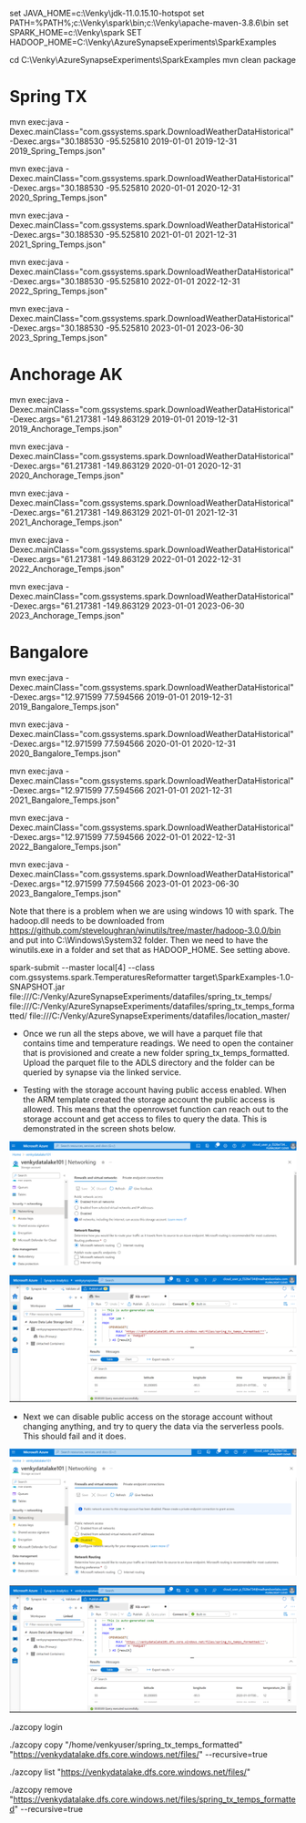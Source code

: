 set JAVA_HOME=c:\Venky\jdk-11.0.15.10-hotspot
set PATH=%PATH%;c:\Venky\spark\bin;c:\Venky\apache-maven-3.8.6\bin
set SPARK_HOME=c:\Venky\spark
SET HADOOP_HOME=C:\Venky\AzureSynapseExperiments\SparkExamples

cd C:\Venky\AzureSynapseExperiments\SparkExamples
mvn clean package

# Spring TX 
mvn exec:java -Dexec.mainClass="com.gssystems.spark.DownloadWeatherDataHistorical" -Dexec.args="30.188530 -95.525810 2019-01-01 2019-12-31 2019_Spring_Temps.json"

mvn exec:java -Dexec.mainClass="com.gssystems.spark.DownloadWeatherDataHistorical" -Dexec.args="30.188530 -95.525810 2020-01-01 2020-12-31 2020_Spring_Temps.json"

mvn exec:java -Dexec.mainClass="com.gssystems.spark.DownloadWeatherDataHistorical" -Dexec.args="30.188530 -95.525810 2021-01-01 2021-12-31 2021_Spring_Temps.json"

mvn exec:java -Dexec.mainClass="com.gssystems.spark.DownloadWeatherDataHistorical" -Dexec.args="30.188530 -95.525810 2022-01-01 2022-12-31 2022_Spring_Temps.json"

mvn exec:java -Dexec.mainClass="com.gssystems.spark.DownloadWeatherDataHistorical" -Dexec.args="30.188530 -95.525810 2023-01-01 2023-06-30 2023_Spring_Temps.json"

# Anchorage AK
mvn exec:java -Dexec.mainClass="com.gssystems.spark.DownloadWeatherDataHistorical" -Dexec.args="61.217381 -149.863129 2019-01-01 2019-12-31 2019_Anchorage_Temps.json"

mvn exec:java -Dexec.mainClass="com.gssystems.spark.DownloadWeatherDataHistorical" -Dexec.args="61.217381 -149.863129 2020-01-01 2020-12-31 2020_Anchorage_Temps.json"

mvn exec:java -Dexec.mainClass="com.gssystems.spark.DownloadWeatherDataHistorical" -Dexec.args="61.217381 -149.863129 2021-01-01 2021-12-31 2021_Anchorage_Temps.json"

mvn exec:java -Dexec.mainClass="com.gssystems.spark.DownloadWeatherDataHistorical" -Dexec.args="61.217381 -149.863129 2022-01-01 2022-12-31 2022_Anchorage_Temps.json"

mvn exec:java -Dexec.mainClass="com.gssystems.spark.DownloadWeatherDataHistorical" -Dexec.args="61.217381 -149.863129 2023-01-01 2023-06-30 2023_Anchorage_Temps.json"

# Bangalore 
mvn exec:java -Dexec.mainClass="com.gssystems.spark.DownloadWeatherDataHistorical" -Dexec.args="12.971599 77.594566 2019-01-01 2019-12-31 2019_Bangalore_Temps.json"

mvn exec:java -Dexec.mainClass="com.gssystems.spark.DownloadWeatherDataHistorical" -Dexec.args="12.971599 77.594566 2020-01-01 2020-12-31 2020_Bangalore_Temps.json"

mvn exec:java -Dexec.mainClass="com.gssystems.spark.DownloadWeatherDataHistorical" -Dexec.args="12.971599 77.594566 2021-01-01 2021-12-31 2021_Bangalore_Temps.json"

mvn exec:java -Dexec.mainClass="com.gssystems.spark.DownloadWeatherDataHistorical" -Dexec.args="12.971599 77.594566 2022-01-01 2022-12-31 2022_Bangalore_Temps.json"

mvn exec:java -Dexec.mainClass="com.gssystems.spark.DownloadWeatherDataHistorical" -Dexec.args="12.971599 77.594566 2023-01-01 2023-06-30 2023_Bangalore_Temps.json"

Note that there is a problem when we are using windows 10 with spark. The hadoop.dll needs to be downloaded from 
https://github.com/steveloughran/winutils/tree/master/hadoop-3.0.0/bin and put into C:\Windows\System32 folder. Then we need to have the winutils.exe in a folder and set that as HADOOP_HOME. See setting above. 

spark-submit --master local[4] --class com.gssystems.spark.TemperaturesReformatter target\SparkExamples-1.0-SNAPSHOT.jar file:///C:/Venky/AzureSynapseExperiments/datafiles/spring_tx_temps/ file:///C:/Venky/AzureSynapseExperiments/datafiles/spring_tx_temps_formatted/ file:///C:/Venky/AzureSynapseExperiments/datafiles/location_master/


* Once we run all the steps above, we will have a parquet file that contains time and temperature readings. We need to open the container that is provisioned and create a new folder spring_tx_temps_formatted. Upload the parquet file to the ADLS directory and the folder can be queried by synapse via the linked service. 

* Testing with the storage account having public access enabled. When the ARM template created the storage account the public access is allowed. This means that the openrowset function can reach out to the storage account and get access to files to query the data. This is demonstrated in the screen shots below. 

<p align="center">
  <img src="../images/Storage_Acct_Pub_Access.png" title="Sample Architecure">
</p>
<p align="center">
  <img src="../images/SQL_Query_Success.png" title="Sample Architecure">
</p>

* Next we can disable public access on the storage account without changing anything, and try to query the data via the serverless pools. This should fail and it does.

<p align="center">
  <img src="../images/Storage_Acct_Pub_Access_Disabled.png" title="Sample Architecure">
</p>
<p align="center">
  <img src="../images/SQL_Query_Success.png" title="Sample Architecure">
</p>

./azcopy login 

./azcopy copy "/home/venkyuser/spring_tx_temps_formatted" "https://venkydatalake.dfs.core.windows.net/files/" --recursive=true

./azcopy list "https://venkydatalake.dfs.core.windows.net/files/" 

./azcopy remove "https://venkydatalake.dfs.core.windows.net/files/spring_tx_temps_formatted" --recursive=true